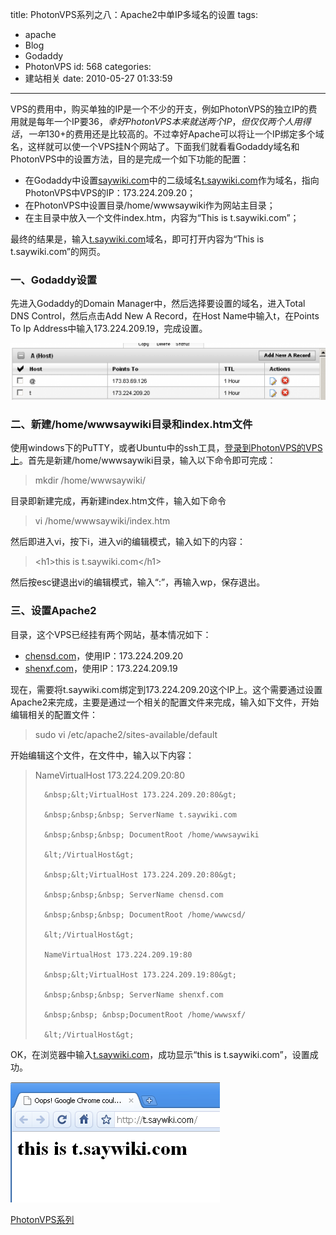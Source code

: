 title: PhotonVPS系列之八：Apache2中单IP多域名的设置
tags:
  - apache
  - Blog
  - Godaddy
  - PhotonVPS
id: 568
categories:
  - 建站相关
date: 2010-05-27 01:33:59
---

VPS的费用中，购买单独的IP是一个不少的开支，例如PhotonVPS的独立IP的费用就是每年一个IP要36$，幸好PhotonVPS本来就送两个IP，但仅仅两个人用得话，一年130+$的费用还是比较高的。不过幸好Apache可以将让一个IP绑定多个域名，这样就可以使一个VPS挂N个网站了。下面我们就看看Godaddy域名和PhotonVPS中的设置方法，目的是完成一个如下功能的配置：

*   在Godaddy中设置[saywiki.com](http://saywiki.com)中的二级域名[t.saywiki.com](http://saywiki.com)作为域名，指向PhotonVPS中VPS的IP：173.224.209.20；
*   在PhotonVPS中设置目录/home/wwwsaywiki作为网站主目录；
*   在主目录中放入一个文件index.htm，内容为&ldquo;This is t.saywiki.com&rdquo;；

最终的结果是，输入[t.saywiki.com](http://saywiki.com)域名，即可打开内容为&ldquo;This is t.saywiki.com&rdquo;的网页。

<!--more-->

### 一、Godaddy设置

先进入Godaddy的Domain Manager中，然后选择要设置的域名，进入Total DNS Control，然后点击Add New A Record，在Host Name中输入t，在Points To Ip Address中输入173.224.209.19，完成设置。

[![Godaddy中t.saywiki.com的设置](/upfile/2010/05/Godaddy_t_saywiki-560x101.png "Godaddy_t_saywiki")](/upfile/2010/05/Godaddy_t_saywiki.png)

### 二、新建/home/wwwsaywiki目录和index.htm文件

使用windows下的PuTTY，或者Ubuntu中的ssh工具，[登录到PhotonVPS的VPS上](http://chensd.com/2010-03/photonvps-ssh-control-panel.html)。首先是新建/home/wwwsaywiki目录，输入以下命令即可完成：

> mkdir /home/wwwsaywiki/

目录即新建完成，再新建index.htm文件，输入如下命令

> vi /home/wwwsaywiki/index.htm

然后即进入vi，按下i，进入vi的编辑模式，输入如下的内容：

> &lt;h1&gt;this is t.saywiki.com&lt;/h1&gt;

然后按esc键退出vi的编辑模式，输入&ldquo;:&rdquo;，再输入wp，保存退出。

### 三、设置Apache2

目录，这个VPS已经挂有两个网站，基本情况如下：

*   [chensd.com](http://chensd.com)，使用IP：173.224.209.20
*   [shenxf.com](http://shenxf.com)，使用IP：173.224.209.19

现在，需要将t.saywiki.com绑定到173.224.209.20这个IP上。这个需要通过设置Apache2来完成，主要是通过一个相关的配置文件来完成，输入如下文件，开始编辑相关的配置文件：

> sudo vi /etc/apache2/sites-available/default

开始编辑这个文件，在文件中，输入以下内容：

> NameVirtualHost 173.224.209.20:80
> 
> 		&nbsp;&lt;VirtualHost 173.224.209.20:80&gt;
> 
> 		&nbsp;&nbsp;&nbsp; ServerName t.saywiki.com
> 
> 		&nbsp;&nbsp;&nbsp; DocumentRoot /home/wwwsaywiki
> 
> 		&lt;/VirtualHost&gt;
> 
> 		&nbsp;&lt;VirtualHost 173.224.209.20:80&gt;
> 
> 		&nbsp;&nbsp;&nbsp; ServerName chensd.com
> 
> 		&nbsp;&nbsp;&nbsp; DocumentRoot /home/wwwcsd/
> 
> 		&lt;/VirtualHost&gt;
> 
> 		NameVirtualHost 173.224.209.19:80
> 
> 		&nbsp;&lt;VirtualHost 173.224.209.19:80&gt;
> 
> 		&nbsp;&nbsp;&nbsp; ServerName shenxf.com
> 
> 		&nbsp;&nbsp; &nbsp;DocumentRoot /home/wwwsxf/
> 
> 		&lt;/VirtualHost&gt;

OK，在浏览器中输入[t.saywiki.com](http://saywiki.com)，成功显示&ldquo;this is t.saywiki.com&rdquo;，设置成功。

[![t.saywiki.com设置成功](/upfile/2010/05/t_saywik.png "t_saywik")](/upfile/2010/05/t_saywik.png)

[PhotonVPS系列](http://chensd.com/tag/photonvps)